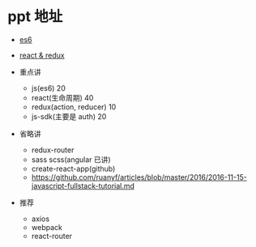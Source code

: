 # ppt 地址

- [es6](https://judithhuang.github.io/es6-react-redux-share/es6/es6.html)
- [react & redux](https://judithhuang.github.io/es6-react-redux-share/react/react.html)

- 重点讲

  - js(es6) 20
  - react(生命周期) 40
  - redux(action, reducer) 10
  - js-sdk(主要是 auth) 20

- 省略讲

  - redux-router
  - sass scss(angular 已讲)
  - create-react-app(github)
  - https://github.com/ruanyf/articles/blob/master/2016/2016-11-15-javascript-fullstack-tutorial.md

- 推荐

  - axios
  - webpack
  - react-router